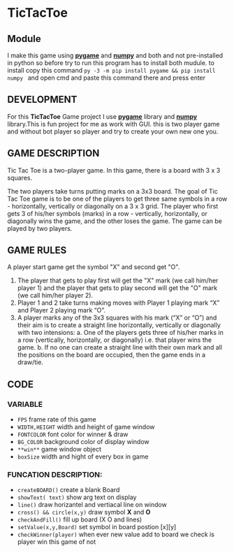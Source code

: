 # TicTacToe

## Module
  I make this game using [**pygame**](https://www.pygame.org/news) and [**numpy**](https://numpy.org/) and both and not pre-installed in python so before try to run this program has to install both mudule. to install copy this command 
 `py -3 -m pip install pygame && pip install numpy ` and open cmd and paste this  command there and press enter
  
## DEVELOPMENT
  For this **TicTacToe** Game project I use [**pygame**](https://www.pygame.org/news) library and [**numpy**](https://numpy.org/) library.This is fun project for me as work with GUI. this is two player game and without bot player so player and try to create your own new one you.

## GAME DESCRIPTION
  Tic Tac Toe is a two-player game. In this game, there is a board with 3 x 3 squares.

  The two players take turns putting marks on a 3x3 board. The goal of Tic Tac Toe game is to be one of the players to get three same symbols in a row - horizontally, vertically or diagonally on a 3 x 3 grid. The player who first gets 3 of his/her symbols (marks) in a row - vertically, horizontally, or diagonally wins the game, and the other loses the game. The game can be played by two players.

## GAME RULES
  A player start game get the symbol "X" and second get "O".
  1. The player that gets to play first will get the "X" mark (we call him/her player 1) and the player that gets to play second will get the "O" mark (we call him/her player 2).
  2. Player 1 and 2 take turns making moves with Player 1 playing mark “X” and Player 2 playing mark “O”.
  3. A player marks any of the 3x3 squares with his mark (“X” or “O”) and their aim is to create a straight line horizontally, vertically or diagonally with two intensions:
    a. One of the players gets three of his/her marks in a row (vertically, horizontally, or diagonally) i.e. that player wins the game.
    b. If no one can create a straight line with their own mark and all the positions on the board are occupied, then the game ends in a draw/tie.

## CODE
### VARIABLE 
- `FPS` frame rate of this game
- `WIDTH,HEIGHT` width and height of game window
- `FONTCOLOR` font color for winner & draw
- `BG_COLOR` background color of display window
- `**win**` game window object
- `boxSize` width and hight of every box in game

### FUNCATION DESCRIPTION:
- `createBOARD()` create a blank Board
- `showText( text)` show arg text on display
- `line()` draw horizantel and vertiacal line on window
- `cross() && circle(x,y)` draw symbol **X** and **O**
- `checkAndFill()` fill up board (X O and lines)
- `setValue(x,y,Board)` set symbol in board postion [x][y]
- `checkWinner(player)` when ever new value add to board we check is player win this game of not

  

